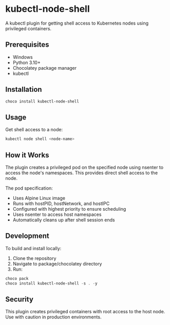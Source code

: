 # kubectl-node-shell

A kubectl plugin for getting shell access to Kubernetes nodes using privileged containers.

## Prerequisites

- Windows
- Python 3.10+
- Chocolatey package manager
- kubectl

## Installation

```powershell
choco install kubectl-node-shell
```

## Usage

Get shell access to a node:
```powershell
kubectl node shell <node-name>
```

## How it Works

The plugin creates a privileged pod on the specified node using nsenter to access the node's namespaces. This provides direct shell access to the node.

The pod specification:
- Uses Alpine Linux image
- Runs with hostPID, hostNetwork, and hostIPC
- Configured with highest priority to ensure scheduling
- Uses nsenter to access host namespaces
- Automatically cleans up after shell session ends

## Development

To build and install locally:

1. Clone the repository
2. Navigate to package/chocolatey directory
3. Run:
```powershell
choco pack
choco install kubectl-node-shell -s . -y
```

## Security

This plugin creates privileged containers with root access to the host node. Use with caution in production environments.